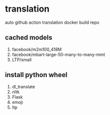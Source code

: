 # translation
auto github action
translation docker build repo

## cached models

1. facebook/m2m100_418M
2. facebook/mbart-large-50-many-to-many-mmt
3. LTP/small

## install python wheel

1. dl_translate 
2. nltk 
3. Flask 
4. emoji 
5. ltp 
